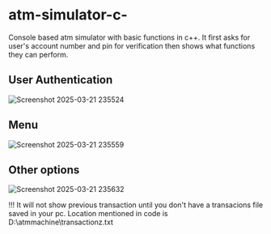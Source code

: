# atm-simulator-c-
Console based atm simulator with basic functions in c++.
It first asks for user's account number and pin for verification then shows what functions they can perform.

## User Authentication

![Screenshot 2025-03-21 235524](https://github.com/user-attachments/assets/6c2fa34c-6a54-491e-aa26-92d5e94cb53a)


## Menu 

![Screenshot 2025-03-21 235559](https://github.com/user-attachments/assets/9ce31d76-5ff4-4714-9447-e1ceca6163ce)

## Other options

![Screenshot 2025-03-21 235632](https://github.com/user-attachments/assets/5eddfcb7-c7ef-4888-94ab-f7b8b47bd72f)

!!! It will not show previous transaction until you don't have a transacions file saved in your pc. Location mentioned in code is D:\\atmmachine\\transactionz.txt
